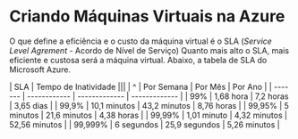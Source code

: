 # Criando Máquinas Virtuais na Azure

O que define a eficiência e o custo da máquina virtual é o SLA (*Service Level Agrement* - Acordo de Nível de Serviço)
Quanto mais alto o SLA, mais eficiente e custosa será a máquina virtual.
Abaixo, a tabela de SLA do Microsoft Azure.

| SLA     | Tempo de Inatividade                       |||
| ^       | Por Semana   | Por Mês       | Por Ano       |
| ------- | ------------ | ------------- | ------------- |
| 99%     | 1,68 hora    | 7,2 horas     | 3,65 dias     |
| 99,9%   | 10,1 minutos | 43,2 minutos  | 8,76 horas    |
| 99,95%  | 5 minutos    | 21,6 minutos  | 4,38 horas    |
| 99,99%  | 1,01 minuto  | 4,32 minutos  | 52,56 minutos |
| 99,999% | 6 segundos   | 25,9 segundos | 5,26 minutos  |
